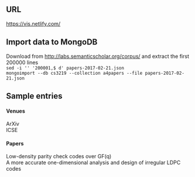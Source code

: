 ## URL
https://vis.netlify.com/

## Import data to MongoDB
Download from http://labs.semanticscholar.org/corpus/ and extract the first 200000 lines  
`sed -i '' '200001,$ d' papers-2017-02-21.json`  
`mongoimport --db cs3219 --collection a4papers --file papers-2017-02-21.json`  

## Sample entries
#### Venues
ArXiv  
ICSE  

#### Papers
Low-density parity check codes over GF(q)  
A more accurate one-dimensional analysis and design of irregular LDPC codes
